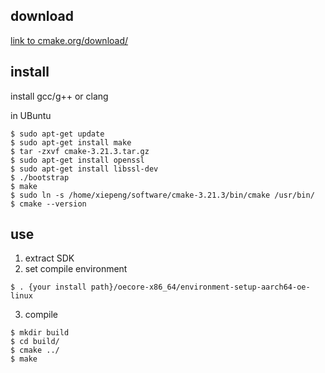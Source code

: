 ## download

[link to cmake.org/download/](https://cmake.org/download/)

## install

install gcc/g++ or clang

in UBuntu

``` shell
$ sudo apt-get update
$ sudo apt-get install make
$ tar -zxvf cmake-3.21.3.tar.gz
$ sudo apt-get install openssl
$ sudo apt-get install libssl-dev
$ ./bootstrap
$ make
$ sudo ln -s /home/xiepeng/software/cmake-3.21.3/bin/cmake /usr/bin/
$ cmake --version
```

## use

1. extract SDK
2. set compile environment

``` shell
$ . {your install path}/oecore-x86_64/environment-setup-aarch64-oe-linux
```

3. compile

``` shell
$ mkdir build
$ cd build/
$ cmake ../
$ make
```




